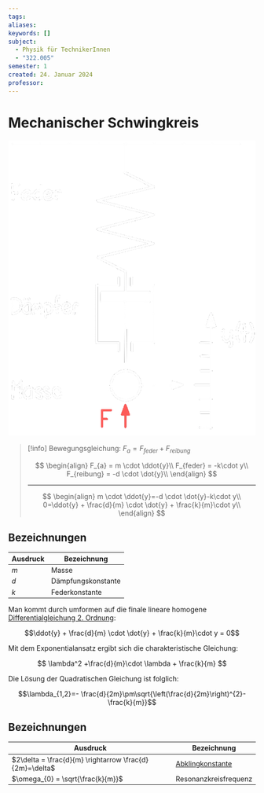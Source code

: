 ```yaml
---
tags: 
aliases: 
keywords: []
subject:
  - Physik für TechnikerInnen
  - "322.005"
semester: 1
created: 24. Januar 2024
professor:
---
```

 

# Mechanischer Schwingkreis

![400](../Mathematik/assets/m_schwingk.png)

>[!info] Bewegungsgleichung: $F_{a} = F_{feder} + F_{reibung}$
>
> $$
> \begin{align}
> F_{a} = m \cdot \ddot{y}\\
> F_{feder} = -k\cdot y\\
> F_{reibung} = -d \cdot \dot{y}\\
> \end{align}
> $$
>
> ---
>
> $$
> \begin{align}
> 	 m \cdot \ddot{y}=-d \cdot \dot{y}-k\cdot y\\
> 	 0=\ddot{y} + \frac{d}{m} \cdot \dot{y} + \frac{k}{m}\cdot y\\
> \end{align}
> $$

## Bezeichnungen

| Ausdruck | Bezeichnung        |
| -------- | ------------------ |
| $m$      | Masse              |
| $d$      | Dämpfungskonstante |
| $k$      | Federkonstante     |

Man kommt durch umformen auf die finale lineare homogene [Differentialgleichung 2. Ordnung](lineare%20DGL%202.%20Ordnung.md):  

$$\ddot{y} + \frac{d}{m} \cdot \dot{y} + \frac{k}{m}\cdot y = 0$$

Mit dem Exponentialansatz ergibt sich die charakteristische Gleichung:

$$
\lambda^2 +\frac{d}{m}\cdot \lambda + \frac{k}{m}
$$

Die Lösung der Quadratischen Gleichung ist folglich:  

$$\lambda_{1,2}=- \frac{d}{2m}\pm\sqrt{\left(\frac{d}{2m}\right)^{2}- \frac{k}{m}}$$

## Bezeichnungen

| Ausdruck                                                | Bezeichnung                                                        |
| ------------------------------------------------------- | ------------------------------------------------------------------ |
| $2\delta = \frac{d}{m} \rightarrow \frac{d}{2m}=\delta$ | [Abklingkonstante](https://de.wikipedia.org/wiki/Abklingkonstante) |
| $\omega_{0} = \sqrt{\frac{k}{m}}$                      | Resonanzkreisfrequenz                                              |
